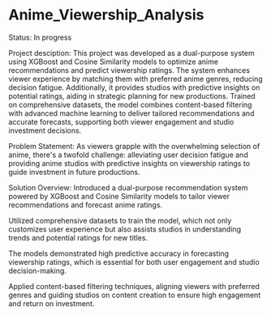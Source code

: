# Anime_Viewership_Analysis

Status: In progress

Project desciption:
This project was developed as a dual-purpose system using XGBoost and Cosine Similarity models to optimize anime recommendations and predict viewership ratings. The system enhances viewer experience by matching them with preferred anime genres, reducing decision fatigue. Additionally, it provides studios with predictive insights on potential ratings, aiding in strategic planning for new productions. Trained on comprehensive datasets, the model combines content-based filtering with advanced machine learning to deliver tailored recommendations and accurate forecasts, supporting both viewer engagement and studio investment decisions.

Problem Statement:
  As viewers grapple with the overwhelming selection of anime, there's a twofold challenge: alleviating user decision fatigue and providing anime studios with predictive insights on viewership ratings to guide investment in future productions.

Solution Overview:
  Introduced a dual-purpose recommendation system powered by XGBoost and Cosine Similarity models to tailor viewer recommendations and forecast anime ratings.

  Utilized comprehensive datasets to train the model, which not only customizes user experience but also assists studios in understanding trends and potential ratings for new titles.

  The models demonstrated high predictive accuracy in forecasting viewership ratings, which is essential for both user engagement and studio decision-making.

  Applied content-based filtering techniques, aligning viewers with preferred genres and guiding studios on content creation to ensure high engagement and return on investment.


